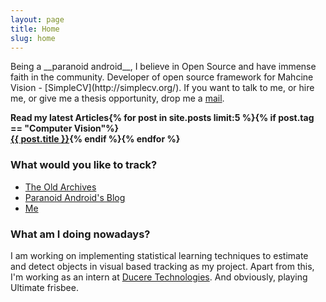```yaml
---
layout: page
title: Home
slug: home
---
```

<section class="g one-whole info-on-me text-cols--2 portable-text-cols--1 landmark" markdown="1">
Being a __paranoid android__, I believe in Open Source and have immense faith in the community. Developer of open source framework for Mahcine Vision - [SimpleCV](http://simplecv.org/).
If you want to talk to me, or hire me, or give me a thesis opportunity, drop me a <a href="mailto:jayrambhia777@gmail.com">mail</a>.


**Read my latest Articles{% for post in site.posts limit:5 %}{% if post.tag == "Computer Vision"%}<br> <a href="{{ post.url }}">{{ post.title }}</a>{% endif %}{% endfor %}**
</section>

<section class="g one-half portable-one-whole links">
	<h3>What would you like to track?</h3>
	<ul class="block-list">
		<li><a href="/archive" class="block-list__link">The Old Archives</a></li>
		<li><a href="/Blog/" class="block-list__link">Paranoid Android's Blog</a></li>
		<li><a href="/Me" class="block-list__link">Me</a></li>
	</ul>
</section>

<section class="g one-half portable-one-whole">
	<h3>What am I doing nowadays?</h3>
	<p>I am working on implementing statistical learning techniques to estimate and detect objects in visual based tracking as my project. Apart from this, I'm working as an intern at <a href="http://duceretech.com/">Ducere Technologies</a>. And obviously, playing Ultimate frisbee.</p>
</section>